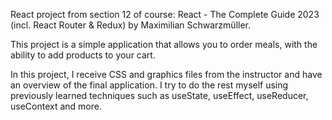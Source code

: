 React project from section 12 of course: React - The Complete Guide 2023 (incl. React Router & Redux) by Maximilian Schwarzmüller.

This project is a simple application that allows you to order meals, with the ability to add products to your cart.

In this project, I receive CSS and graphics files from the instructor and have an overview of the final application.
I try to do the rest myself using previously learned techniques such as useState, useEffect, useReducer, useContext and more.